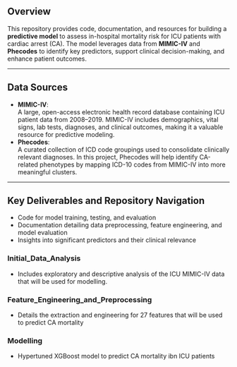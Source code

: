 ## Overview  
This repository provides code, documentation, and resources for building a **predictive model** to assess in-hospital mortality risk for ICU patients with cardiac arrest (CA). The model leverages data from **MIMIC-IV** and **Phecodes** to identify key predictors, support clinical decision-making, and enhance patient outcomes.

---

## Data Sources  
- **MIMIC-IV**:  
  A large, open-access electronic health record database containing ICU patient data from 2008–2019. MIMIC-IV includes demographics, vital signs, lab tests, diagnoses, and clinical outcomes, making it a valuable resource for predictive modeling.  
- **Phecodes**:  
  A curated collection of ICD code groupings used to consolidate clinically relevant diagnoses. In this project, Phecodes will help identify CA-related phenotypes by mapping ICD-10 codes from MIMIC-IV into more meaningful clusters.  

---

## Key Deliverables and Repository Navigation 
- Code for model training, testing, and evaluation  
- Documentation detailing data preprocessing, feature engineering, and model evaluation  
- Insights into significant predictors and their clinical relevance

### Initial_Data_Analysis
- Includes exploratory and descriptive analysis of the ICU MIMIC-IV data that will be used for modelling.

### Feature_Engineering_and_Preprocessing
- Details the extraction and engineering for 27 features that will be used to predict CA mortality

### Modelling
- Hypertuned XGBoost model to predict CA mortality ibn ICU patients
